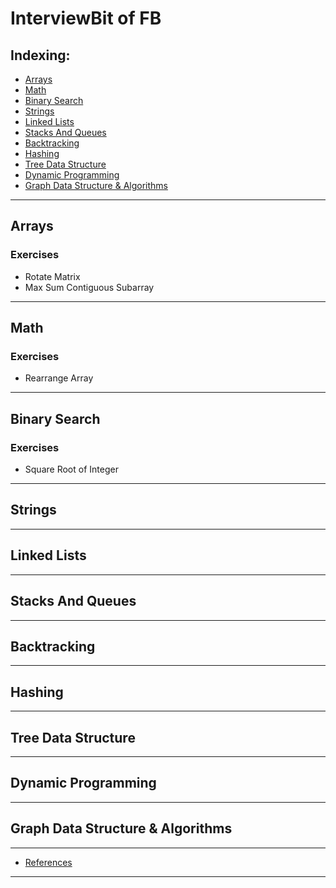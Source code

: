 # InterviewBit of FB

## Indexing:
- [Arrays](#Arrays)
- [Math](#Math)
- [Binary Search](#Binary-Search)
- [Strings](#Strings)
- [Linked Lists](#Linked-Lists)
- [Stacks And Queues](#Stacks-And-Queues)
- [Backtracking](#Backtracking)
- [Hashing](#Hashing)
- [Tree Data Structure](#Tree-Data-Structure)
- [Dynamic Programming](#Dynamic-Programming)
- [Graph Data Structure & Algorithms](#Graph-Data-Structure-&-Algorithms)
---
## Arrays
### Exercises
- Rotate Matrix
- Max Sum Contiguous Subarray

---
## Math
### Exercises
- Rearrange Array


---
## Binary Search
### Exercises
- Square Root of Integer

---
## Strings


---
## Linked Lists


---
## Stacks And Queues


---
## Backtracking


---
## Hashing


---
## Tree Data Structure


---
## Dynamic Programming


---
## Graph Data Structure & Algorithms

---
- [References](https://www.interviewbit.com/search/?q%5B%5D=Facebook)
---
